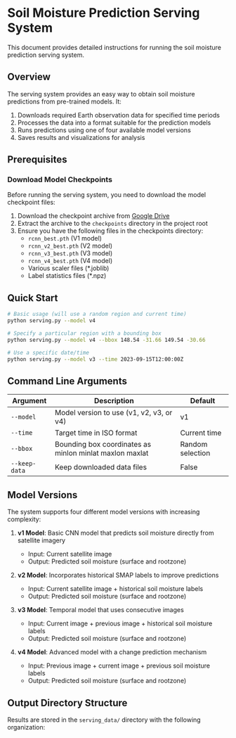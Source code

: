# Soil Moisture Prediction Serving System

This document provides detailed instructions for running the soil moisture prediction serving system.

## Overview

The serving system provides an easy way to obtain soil moisture predictions from pre-trained models. It:

1. Downloads required Earth observation data for specified time periods
2. Processes the data into a format suitable for the prediction models
3. Runs predictions using one of four available model versions
4. Saves results and visualizations for analysis

## Prerequisites

### Download Model Checkpoints

Before running the serving system, you need to download the model checkpoint files:

1. Download the checkpoint archive from [Google Drive](https://drive.google.com/file/d/1QdJQ31CHPca9-kWwn33GOlVDjTaO-OYy/view?usp=drive_link)
2. Extract the archive to the `checkpoints` directory in the project root
3. Ensure you have the following files in the checkpoints directory:
   - `rcnn_best.pth` (V1 model)
   - `rcnn_v2_best.pth` (V2 model)
   - `rcnn_v3_best.pth` (V3 model)
   - `rcnn_v4_best.pth` (V4 model)
   - Various scaler files (*.joblib)
   - Label statistics files (*.npz)

## Quick Start

```bash
# Basic usage (will use a random region and current time)
python serving.py --model v4

# Specify a particular region with a bounding box
python serving.py --model v4 --bbox 148.54 -31.66 149.54 -30.66

# Use a specific date/time
python serving.py --model v3 --time 2023-09-15T12:00:00Z
```

## Command Line Arguments

| Argument | Description | Default |
|----------|-------------|---------|
| `--model` | Model version to use (v1, v2, v3, or v4) | v1 |
| `--time` | Target time in ISO format | Current time |
| `--bbox` | Bounding box coordinates as minlon minlat maxlon maxlat | Random selection |
| `--keep-data` | Keep downloaded data files | False |

## Model Versions

The system supports four different model versions with increasing complexity:

1. **v1 Model**: Basic CNN model that predicts soil moisture directly from satellite imagery
   - Input: Current satellite image
   - Output: Predicted soil moisture (surface and rootzone)

2. **v2 Model**: Incorporates historical SMAP labels to improve predictions
   - Input: Current satellite image + historical soil moisture labels
   - Output: Predicted soil moisture (surface and rootzone)

3. **v3 Model**: Temporal model that uses consecutive images
   - Input: Current image + previous image + historical soil moisture labels
   - Output: Predicted soil moisture (surface and rootzone)

4. **v4 Model**: Advanced model with a change prediction mechanism
   - Input: Previous image + current image + previous soil moisture labels
   - Output: Predicted soil moisture (surface and rootzone)

## Output Directory Structure

Results are stored in the `serving_data/` directory with the following organization:

